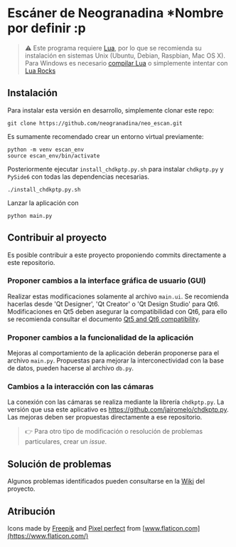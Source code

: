 # Escáner de Neogranadina *Nombre por definir :p

> :warning: Este programa requiere [Lua](http://www.lua.org/home.html), por lo que se recomienda su instalación en sistemas Unix (Ubuntu, Debian, Raspbian, Mac OS X). Para Windows es necesario [compilar Lua](http://lua-users.org/wiki/BuildingLua) o simplemente intentar con [Lua Rocks](https://github.com/luarocks/luarocks/wiki/Installation-instructions-for-Windows)  

## Instalación

Para instalar esta versión en desarrollo, simplemente clonar este repo:

```shell
git clone https://github.com/neogranadina/neo_escan.git
```

Es sumamente recomendado crear un entorno virtual previamente:

```shell
python -m venv escan_env
source escan_env/bin/activate
```

Posteriormente ejecutar `install_chdkptp.py.sh` para instalar `chdkptp.py` y `PySide6` con todas las dependencias necesarias.

```shell
./install_chdkptp.py.sh
```

Lanzar la aplicación con

```shell
python main.py
```

## Contribuir al proyecto

Es posible contribuir a este proyecto proponiendo commits directamente a este repositorio.

### Proponer cambios a la interface gráfica de usuario (GUI)

Realizar estas modificaciones solamente al archivo `main.ui`. Se recomienda hacerlas desde 'Qt Designer', 'Qt Creator' o 'Qt Design Studio' para Qt6. Modificaciones en Qt5 deben asegurar la compatibilidad con Qt6, para ello se recomienda consultar el documento [Qt5 and Qt6 compatibility](https://doc-snapshots.qt.io/qt6-dev/cmake-qt5-and-qt6-compatibility.html).

### Proponer cambios a la funcionalidad de la aplicación

Mejoras al comportamiento de la aplicación deberán proponerse para el archivo `main.py`. Propuestas para mejorar la interconectividad con la base de datos, pueden hacerse al archivo `db.py`.

### Cambios a la interacción con las cámaras

La conexión con las cámaras se realiza mediante la librería `chdkptp.py`. La versión que usa este aplicativo es <https://github.com/jairomelo/chdkptp.py>. Las mejoras deben ser propuestas directamente a ese repositorio.

> :point_right: Para otro tipo de modificación o resolución de problemas particulares, crear un *issue*.

## Solución de problemas

Algunos problemas identificados pueden consultarse en la [Wiki](https://github.com/neogranadina/neo_escan/wiki/Error-track) del proyecto.

## Atribución

Icons made by [Freepik](https://www.freepik.com) and [Pixel perfect](https://www.flaticon.com/authors/pixel-perfect) from [www.flaticon.com](https://www.flaticon.com/)
